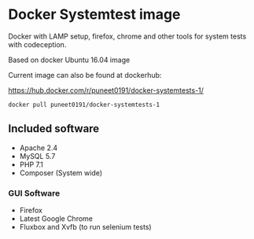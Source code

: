 # Docker Systemtest image

Docker with LAMP setup, firefox, chrome and other tools for system tests with codeception.

Based on docker Ubuntu 16.04 image

Current image can also be found at dockerhub:

https://hub.docker.com/r/puneet0191/docker-systemtests-1/

`docker pull puneet0191/docker-systemtests-1`

## Included software

* Apache 2.4
* MySQL 5.7
* PHP 7.1
* Composer (System wide)

### GUI Software

* Firefox
* Latest Google Chrome
* Fluxbox and Xvfb (to run selenium tests)
